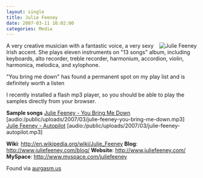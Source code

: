 ```yaml
---
layout: single
title: Julie Feeney
date: 2007-03-11 16:02:00
categories: Media
---
```

<a href="/public/uploads/2007/03/jfhomecrop.jpg" title="Julie Feeney"><img src="/public/uploads/2007/03/jfhomecrop.jpg" alt="Julie Feeney" align="right" /></a> A very creative musician with a fantastic voice, a very sexy Irish accent. She plays eleven instruments on "13 songs" album, including keyboards, alto recorder, treble recorder, harmonium, accordion, violin, harmonica, melodica, and xylophone.

"You bring me down" has found a permanent spot on my play list and is definitely worth a listen

I recently installed a flash mp3 player, so you should be able to play the samples directly from your browser.

<strong>Sample songs</strong>
<a href="/public/uploads/2007/03/julie-feeney-you-bring-me-down.mp3" title="Julie Feeney - You Bring Me Down">Julie Feeney - You Bring Me Down
</a> [audio:/public/uploads/2007/03/julie-feeney-you-bring-me-down.mp3]
<a href="/public/uploads/2007/03/julie-feeney-autopilot.mp3" title="Julie Feeney - Autopilot">Julie Feeney - Autopilot</a>
[audio:/public/uploads/2007/03/julie-feeney-autopilot.mp3]

<strong>Wiki</strong>: <a href="http://en.wikipedia.org/wiki/Julie_Feeney">http://en.wikipedia.org/wiki/Julie_Feeney</a>
<strong>Blog</strong>: <a href="http://www.juliefeeney.com/blog/">http://www.juliefeeney.com/blog/</a>
<strong>Website</strong>: <a href="http://www.juliefeeney.com/">http://www.juliefeeney.com/</a>
<strong>MySpace</strong>:  <a href="http://www.myspace.com/juliefeeney">http://www.myspace.com/juliefeeney</a>

Found via <a href="http://aurgasm.us/2007/03/julie-feeney">aurgasm.us</a>

<a href="/public/uploads/2007/03/julie-feeney-autopilot.mp3" title="Julie Feeney - Autopilot">
</a>

